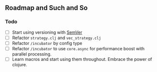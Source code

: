 ## Roadmap and Such and So

### Todo

- [ ] Start using versioning with [SemVer](https://semver.org/)
- [ ] Refactor `strategy.clj` and `vec_strategy.clj`
- [ ] Refactor `/incubator` by config type
- [ ] Refactor `/incubator` to use `core.async` for performance boost with parallel processing.
- [ ] Learn macros and start using them throughout. Embrace the power of clojure.
